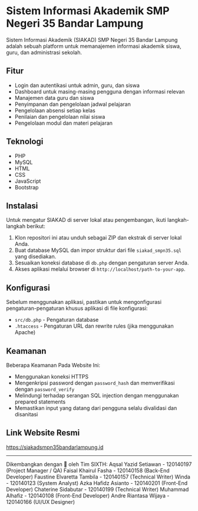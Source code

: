# Sistem Informasi Akademik SMP Negeri 35 Bandar Lampung

Sistem Informasi Akademik (SIAKAD) SMP Negeri 35 Bandar Lampung adalah sebuah platform untuk memanajemen informasi akademik siswa, guru, dan administrasi sekolah.

## Fitur

- Login dan autentikasi untuk admin, guru, dan siswa
- Dashboard untuk masing-masing pengguna dengan informasi relevan
- Manajemen data guru dan siswa
- Penyimpanan dan pengelolaan jadwal pelajaran
- Pengelolaan absensi setiap kelas
- Penilaian dan pengelolaan nilai siswa
- Pengelolaan modul dan materi pelajaran

## Teknologi

- PHP
- MySQL
- HTML
- CSS
- JavaScript
- Bootstrap

## Instalasi

Untuk mengatur SIAKAD di server lokal atau pengembangan, ikuti langkah-langkah berikut:

1. Klon repositori ini atau unduh sebagai ZIP dan ekstrak di server lokal Anda.
2. Buat database MySQL dan impor struktur dari file `siakad_smpn35.sql` yang disediakan.
3. Sesuaikan koneksi database di `db.php` dengan pengaturan server Anda.
4. Akses aplikasi melalui browser di `http://localhost/path-to-your-app`.

## Konfigurasi

Sebelum menggunakan aplikasi, pastikan untuk mengonfigurasi pengaturan-pengaturan khusus aplikasi di file konfigurasi:

- `src/db.php` - Pengaturan database
- `.htaccess` - Pengaturan URL dan rewrite rules (jika menggunakan Apache)

## Keamanan

Beberapa Keamanan Pada Website Ini:

- Menggunakan koneksi HTTPS
- Mengenkripsi password dengan `password_hash` dan memverifikasi dengan `password_verify`
- Melindungi terhadap serangan SQL injection dengan menggunakan prepared statements
- Memastikan input yang datang dari pengguna selalu divalidasi dan disanitasi


## Link Website Resmi

https://siakadsmpn35bandarlampung.id

---

Dikembangkan dengan 💖 oleh Tim SIXTH:
Aqsal Yazid Setiawan - 120140197 (Project Manager / QA)
Faisal Khairul Fasha - 120140158 (Back-End Developer)
Faustine Elvaretta Tambila -	120140157	(Technical Writer)
Winda - 120140123	(System Analyst)
Azka Hafidz Asianto -	120140201	(Front-End Developer)
Chaterine Sidabutar -	120140199 (Technical Writer)
Muhammad Alhafiz - 120140108 (Front-End Developer)
Andre Riantasa Wijaya	- 120140166	(UI/UX Designer)
